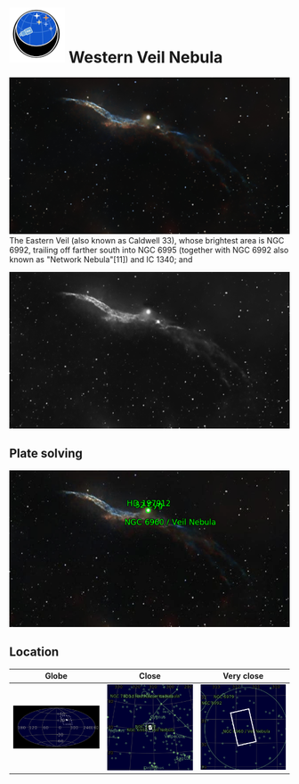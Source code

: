 # ![](../Imaging//Common/pyl-tiny.png) Western Veil Nebula
![IMG](../Imaging//Original/Western_Veil_Nebula.jpg)
The Eastern Veil (also known as Caldwell 33), whose brightest area is NGC 6992, trailing off farther south into NGC 6995 (together with NGC 6992 also known as "Network Nebula"[11]) and IC 1340; and


![IMG](../Imaging//Grayscale/Western_Veil_Nebula.jpg)


## Plate solving
![IMG](../Imaging//Annotated/Western_Veil_Nebula_Annotated.jpg)

## Location 

| Globe | Close | Very close |
| ----- | ----- | ----- |
|![IMG](../Imaging//Annotated/Western_Veil_Nebula_Globe.jpg) |![IMG](../Imaging//Annotated/Western_Veil_Nebula_Close.jpg) |![IMG](../Imaging//Annotated/Western_Veil_Nebula_Closer.jpg) |
